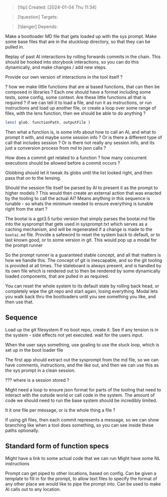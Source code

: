 
>[!tip] Created: [2024-01-04 Thu 11:34]

>[!question] Targets: 

>[!danger] Depends: 

Make a bootloader MD file that gets loaded up with the sys prompt.
Make some base files that are in the stuckloop directory, so that they can be pulled in.


Replay of past AI interactions by rolling forwards commits in the chain.  This should be hooked into storybook interactions, so you can do this dynamically, and make changes / add new steps.

Provide our own version of interactions in the tool itself ?

? how we make little functions that are ai based functions, that can then be composed in libraries ?
Each one should have a format including some tests, some config, some context.
Are these little functions all that is required ? if we can tell it to load a file, and run it as instructions, or run instructions and load up another file, or create a loop over some range of files, with the lens function, then we should be able to do anything ?
```js
lens( glob, functionPath, outputFile )
```
Then what a function is, is some info about how to call an AI, and what to prompt it with, and maybe some session info ?  Or is there a different type of call that includes session ? Or is there not really any session info, and its just a conversion process from md to json calls ?

How does a commit get related to a function ?
how many concurrent executions should be allowed before a commit occurs ?

Globbing should let it tweak its globs until the list looked right, and then pass that on to the lensing.

Should the session file itself be parsed by AI to present it as the prompt to higher models ?
This would then create an external action that was enacted by the tooling to call the actual AI?
Means anything in this sequence is tunable - so whats the minimum needed to ensure everything is tunable right from the start ?

The bootai is a gpt3.5 turbo version that simply parses the bootai.md file into the sysprompt that gets used in sysprompt.txt which serves as a caching mechanism, and will be regenerated if a change is made to the `bootai.md` file.
Provide a safeword to reset the system back to default, or to last known good, or to some version in git.  This would pop up a modal for the prompt runner

So the prompt runner is a guaranteed stable concept, and all that matters is how we handle this.
The concept of git is inescapable, and so the git tooling is provided at all times.
The stateboard is always present, and is handled by its own file which is rendered out to then be rendered by some dynamically loaded components, that are pulled in as required.

You can reset the whole system to its default state by rolling back head, or completely wipe the git repo and start again, losing everything.  Modal lets you walk back thru the bootloaders until you see something you like, and then use that.

## Sequence
Load up the git filesystem
If no boot repo, create it.
See if any tension is in the system - side effects not yet executed.
wait for the users input.


When the user says something, use goaling to use the stuck loop, which is set up in the boot loader file

The first app should extract out the sysprompt from the md file, so we can have comments, instructions, and the like out, and then we can use this as the sys prompt in a clean session.

??? where is a session stored ?

Might need a loop to ensure json format for parts of the tooling that need to interact with the outside world or call code in the system.  The amount of code we should need to run the base system should be incredibly limited.

It it one file per message, or is the whole thing a file ?

If using git files, then each commit represents a message, so we can show branching like when a tool does something, so you can see inside these paths optionally.

## Standard form of function specs
Might have a link to some actual code that we can run
Might have some NL instructions

Prompt can get piped to other locations, based on config.
Can be given a template to fill in for the prompt, to allow text files to specify the format of any other place we would like to pipe the prompt into.  Can be used to make AI calls out to any location.